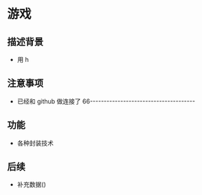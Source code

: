# 游戏

## 描述背景

- 用 h

## 注意事项

- 已经和 github 做连接了 66--------------------------------------

## 功能

- 各种封装技术

## 后续

- 补充数据()
